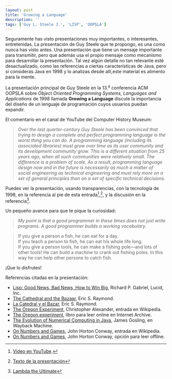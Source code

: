 ```yaml
---
layout: post
title: 'Growing a Language'
description: ''
tags: ['Guy L. Steele J.', 'LISP', 'OOPSLA']
---
```


Seguramente has visto presentaciones muy importantes, o interesantes, entretenidas.  La presentación de Guy Steele que te propongo, es una como nunca has visto antes.  Una presentación que tiene un mensaje importante para transmitir, pero que además usa el propio mensaje como mecanismo para desarrollar la presentación.  Tal vez algún detalle no tan relevante esté desactualizado, como las referencias a ciertas características de Java, pero si consideras Java en 1998 y lo analizas desde allí,este material es alimento para la mente.


La presentación principal de Guy Steele en la 13.<sup>a</sup> conferencia ACM OOPSLA sobre _Object Oriented Programming Systems, Languages and Applications_ de  1998 llamada __Growing a Language__ discute la importancia del diseño de un lenguaje de programación cuyos usuarios puedan expandir.

El comentario en el canal de YouTube del Computer History Museum:

> _Over the last quarter-century Guy Steele has been convinced that trying to design a complete and perfect
 programming language is the worst thing you can do. A programming language (including its associated libraries) must grow over time as its user community and its development community grow. This is a different situation from 25 years ago, when all such communities were relatively small. The difference is a problem of scale. As a result, programming language design now and in the future is necessarily as much a matter of social engineering as technical engineering and must rely more on a set of general principles than on a set of specific technical decisions._

Puedes ver la presentación, usando transparencias, con la tecnología de 1998, en la referencia al pie de esta entrada[^video],[^texto], y la discusión en la referencia[^lambda].


Un pequeño avance para que te pique la curiosidad:

> _My point is that a good programmer in these times does not just write programs. A good programmer builds a working vocabulary._

> If you give a person a fish, he can eat for a day.\
If you teach a person to fish, he can eat his whole life long.\
If you give a person tools, he can make a fishing pole—and lots of other tools! He can
build a machine to crank out fishing poles. In this way he can help other persons to catch
fish.

¡Que lo disfrutes!

Referencias citadas en la presentación:
* [Lisp: Good News, Bad News, How to Win Big](https://www.dreamsongs.com/WIB.html), Richard P. Gabriel,
Lucid, Inc.
* [The Cathedral and the Bazaar](http://www.catb.org/esr/writings/cathedral-bazaar/cathedral-bazaar/), Eric S. Raymond.
* [La Catedral y el Bazar](https://biblioweb.sindominio.net/telematica/catedral.html), Eric S. Raymond.
* [The Oregon Experiment](https://en.wikipedia.org/wiki/The_Oregon_Experiment), Christopher Alexander, entrada en Wikipedia.
* [The Oregon experiment](https://archive.org/details/oregonexperimen000alex), libro para leer online en Internet Archive.
* [The Evolution of Numerical Computing in Java](https://web.archive.org/web/20000919153002/http://www.javasoft.com/people/jag/FP.html), James Gosling, en Wayback Machine.
* [On Numbers and Games](https://en.wikipedia.org/wiki/On_Numbers_and_Games), John Horton Conway, entrada en Wikipedia.
* [On Numbers and Games](https://libgen.is/search.php?&req=On+Numbers+and+Games&phrase=1&view=simple&column=def&sort=year&sortmode=DESC), John Horton Conway, opción para leer offline.



[^video]: [Vídeo en YouTube](  https://www.youtube.com/watch?v=lw6TaiXzHAE).

[^texto]: [Texto de la presentación](https://homepages.inf.ed.ac.uk/wadler/documents/steele-oopsla98.pdf)

[^lambda]: [Lambda the Ultimate](http://lambda-the-ultimate.org/classic/message12028.html)
